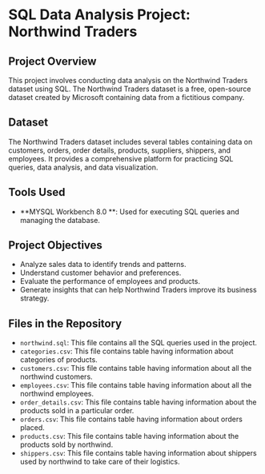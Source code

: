 # SQL Data Analysis Project: Northwind Traders

## Project Overview

This project involves conducting data analysis on the Northwind Traders dataset using SQL. The Northwind Traders dataset is a free, open-source dataset created by Microsoft containing data from a fictitious company.

## Dataset

The Northwind Traders dataset includes several tables containing data on customers, orders, order details, products, suppliers, shippers, and employees. It provides a comprehensive platform for practicing SQL queries, data analysis, and data visualization.

## Tools Used

- **MYSQL Workbench 8.0 **: Used for executing SQL queries and managing the database.

## Project Objectives

- Analyze sales data to identify trends and patterns.
- Understand customer behavior and preferences.
- Evaluate the performance of employees and products.
- Generate insights that can help Northwind Traders improve its business strategy.

## Files in the Repository

- `northwind.sql`: This file contains all the SQL queries used in the project.
- `categories.csv`: This file contains table having information about categories of products.
- `customers.csv`: This file contains table having information about all the northwind customers.
- `employees.csv`: This file contains table having information about all the northwind employees.
- `order_details.csv`: This file contains table having information about the products sold in a particular order.
- `orders.csv`: This file contains table having information about orders placed.
- `products.csv`: This file contains table having information about the products sold by northwind.
- `shippers.csv`: This file contains table having information about shippers used by northwind to take care of their logistics.
